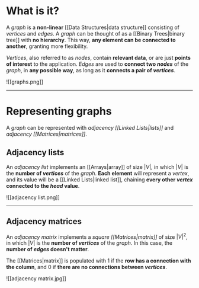 # What is it?

A *graph* is a **non-linear** [[Data Structures|data structure]] consisting of *vertices* and *edges*. A *graph* can be thought of as a [[Binary Trees|binary tree]] with **no hierarchy**. This way, **any element can be connected to another**, granting more flexibility.

*Vertices*, also referred to as *nodes*, contain **relevant data**, or are just **points of interest** to the application.
*Edges* are used to **connect two *nodes*** of the *graph*, in **any possible way**, as long as it **connects a pair of *vertices***.

![[graphs.png]]

___
# Representing graphs

A *graph* can be represented with *adjacency [[Linked Lists|lists]]* and *adjacency [[Matrices|matrices]]*.

## Adjacency lists

An *adjacency list* implements an [[Arrays|array]] of size $|V|$, in which $|V|$ is the **number of *vertices*** of the *graph*. **Each element** will represent a *vertex*, and its value will be a [[Linked Lists|linked list]], chaining **every other *vertex* connected to the *head* value**.

![[adjacency list.png]]
___
## Adjacency matrices

An *adjacency matrix* implements a *square [[Matrices|matrix]]* of size $|V|^2$, in which $|V|$ is the **number of *vertices*** of the *graph*. In this case, the **number of *edges* doesn't matter**.

The [[Matrices|matrix]] is populated with $1$ if the **row has a connection with the column**, and $0$ if **there are no connections between *vertices***.

![[adjacency matrix.jpg]]